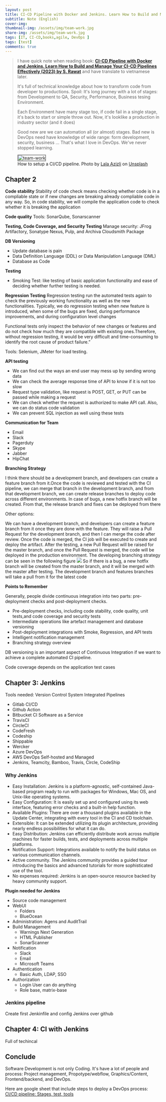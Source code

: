 ```yaml
---
layout: post
title: CI-CD Pipeline with Docker and Jenkins. Learn How to Build and Manage Your CI-CD Pipelines Effectively (2023)
subtitle: Note (English)
cover-img: 
thumbnail-img: /assets/img/team-work.jpg
share-img: /assets/img/team-work.jpg
tags: [IT, CI-CD,books,agile, DevOps ]
tags: [test]
comments: true
---
```

> I have quick note when reading book: [**CI-CD Pipeline with Docker and Jenkins. Learn How to Build and Manage Your CI-CD Pipelines Effectively (2023) by S. Rawat**](https://www.amazon.com/Pipeline-Docker-Jenkins-Pipelines-Effectively-ebook/dp/B0BS6BZP8Q) and have translate to vietnamese later.
>
> It's full of technical knowledge about how to transform code from developer to productions. Spoil: It's long journey with a lot of stages: from Development to QA, Security, Performance, Business tesing Environment.
>
> Each Environment have many stage too, if code fail in a single stage, it's back to start or simple throw out. Now, it's looklike a production in industry sector (and it does) 
>
> Good new are we can automation all (or almost) stages. Bad new is DevOps need have knowledge of wide range: form development, security, business ... That's what I love in DevOps. We've never stopped learning.
> 
<figure>
<img src="/assets/img/team-work.jpg" alt="team-work" style="border: 2px solid  gray;">
<figcaption>How to setup a CI/CD pipeline.  Photo by <a href="https://unsplash.com/@lazizli?utm_source=unsplash&utm_medium=referral&utm_content=creditCopyText">Lala Azizli</a> on <a href="https://unsplash.com/photos/tfNyTfJpKvc?utm_source=unsplash&utm_medium=referral&utm_content=creditCopyText">Unsplash</a>
  </figcaption>
</figure>


## Chapter 2

**Code stability**
Stability of code check means checking whether code is in a compliable state or if new changes are breaking already compliable code in any way. So, in code stability, we will compile the application code to check whether it is breaking the application

**Code quality**
Tools: SonarQube, Sonarscanner

**Testing, Code Coverage, and Security Testing**
Manage security: JFrog Artifactory, Sonatype Nexus, Pulp, and Archiva Cloudsmith Package

**DB Versioning**
- Update database is pain
- Data Definition Language (DDL) or Data Manipulation Language (DML)
- Database as Code 

**Testing**

- Smoking Test: like testing of basic application functionality and ease of deciding whether further testing is needed.

**Regression Testing**
Regression testing run the automated tests again to check the previously working functionality as well as the new functionalities. Typically, we do regression testing when new feature is introduced, when some of the bugs are fixed, during performance improvements, and during configuration level changes

Functional tests only inspect the behavior of new changes or features and do not check how much they are compatible with existing ones.Therefore, without regression testing, it would be very difficult and time-consuming to identify the root cause of product failure.”

Tools: Selenium, JMeter for load testing.

**API testing**

- We can find out the ways an end user may mess up by sending wrong data
- We can check the average response time of API to know if it is not too slow
- Request type validation, like request is POST, GET, or PUT can be passed while making a request
- We can check whether the request is authorized to make API call. Also, we can do status code validation
- We can prevent SQL injection as well using these tests

**Communication for Team**
- Email
- Slack
- Pagerduty
- Skype
- Jabber
- HipChat

**Branching Strategy**

I think there should be a development branch, and developers can create a feature branch from it.Once the code is reviewed and tested with the CI pipeline, we can merge that branch in the development branch, and from that development branch, we can create release branches to deploy code across different environments.
In case of bugs, a new hotfix branch will be created. From that, the release branch and fixes can be deployed from there

Other options:

We can have a development branch, and developers can create a feature branch from it once they are done with the feature. They will raise a Pull Request for the development branch, and then I can merge the code after review. Once the code is merged, the CI job will be executed to create and deploy the artifact. After the testing, a new Pull Request will be raised for the master branch, and once the Pull Request is merged, the code will be deployed in the production environment.
The developing branching strategy can be seen in the following figure
![](../assets/img/branch-git-strategy.png)
So if there is a bug, a new hotfix branch will be created from the master branch, and it will be merged with the master after testing. The development branch and features branches will take a pull from it for the latest code

**Points to Remember**

Generally, people divide continuous integration into two parts: pre-deployment checks and post-deployment checks.
- Pre-deployment checks, including code stability, code quality, unit tests,and code coverage and security tests
- Intermediate operations like artefact management and database versioning
- Post-deployment integrations with Smoke, Regression, and API tests
- Intelligent notification management
- Branching strategy overview

DB versioning is an important aspect of Continuous Integration if we want to achieve a complete automated CI pipeline.

Code coverage depends on the application test cases

## Chapter 3: Jenkins
Tools needed:
Version Control System Integrated Pipelines
- Gitlab CI/CD
- Github Action
- Bitbucket CI
Software as a Service
- TravisCI
- CircleCI
- CodeFresh
- Codeship
- Shippable
- Wercker
- Azure DevOps
- AWS DevOps
Self-hosted and Managed
- Jenkins, Teamcity, Bamboo, Travis, Circle, CodeShip

### Why Jenkins
- Easy Installation: Jenkins is a platform-agnostic, self-contained Java-based program ready to run with packages for Windows, Mac OS, and Unix-like operating systems.
- Easy Configuration: It is easily set up and configured using its web interface, featuring error checks and a built-in help function.
- Available Plugins: There are over a thousand plugins available in the Update Center, integrating with every tool in the CI and CD toolchain.
- Extensible: It can be extended utilizing its plugin architecture, providing nearly endless possibilities for what it can do.
- Easy Distribution: Jenkins can efficiently distribute work across multiple machines for faster builds, tests, and deployments across multiple platforms.
- Notification Support: Integrations available to notify the build status on various communication channels.
- Active community. The Jenkins community provides a guided tour introducing the basics and advanced tutorials for more sophisticated use of the tool.
- No expenses required: Jenkins is an open-source resource backed by
heavy community support.

**Plugin needed for Jenkins**
- Source code management
- WebUI
  - Folders
  - BlueOcean
- Administration: Agens and AuditTrail
- Build Management
  - Warnings Next Generation
  - HTML Publisher
  - SonarScanner
- Notification
  - Slack
  - Email
  - Microsoft Teams
- Authentication
  - Basic Auth, LDAP, SSO
- Authorization
  - Login User can do anything
  - Role base, matrix-base 

### Jenkins pipeline
Create first Jenkinfile and config Jenkins over github

## Chapter 4: CI with Jenkins
Full of techincal 

## Conclude

Software Development is not only Coding. It's have a lot of people and process: Project management, Propotype/webflow, Graphics/Content, Frontend/backend, and DevOps.

Here are google sheet that include steps to deploy a DevOps process: [CI/CD pipeline: Stages, test, tools](https://docs.google.com/spreadsheets/d/143-oCLbYMaJTyngbpgmLGt6SS09618EXo7VkoNbhJ0Q/edit?usp=sharing)
